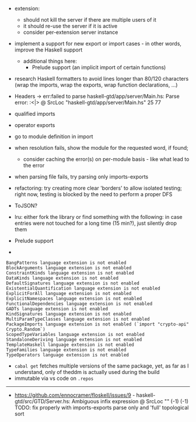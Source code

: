 - extension:
  - should not kill the server if there are multiple users of it
  - it should re-use the server if it is active
  - consider per-extension server instance
  
- implement a support for new export or import cases - in other words, improve the Haskell support
  - additional things here:
    - Prelude support (an implicit import of certain functions)

- research Haskell formatters to avoid lines longer than 80/120 characters (wrap the imports, wrap the exports, wrap function declarations, ...)

- Headers -> err:failed to parse haskell-gtd/app/server/Main.hs: Parse error: :<|> @ SrcLoc "haskell-gtd/app/server/Main.hs" 25 77
- qualified imports
- operator exports
- go to module definition in import
- when resolution fails, show the module for the requested word, if found;
  - consider caching the error(s) on per-module basis - like what lead to the error
- when parsing file fails, try parsing only imports-exports
- refactoring: try creating more clear 'borders' to allow isolated testing; right now, testing is blocked by the need to perform a proper DFS
- ToJSON?

- lru: either fork the library or find something with the following: in case entries were not touched for a long time (15 min?), just silently drop them
- Prelude support
-
```
BangPatterns language extension is not enabled
BlockArguments language extension is not enabled
ConstraintKinds language extension is not enabled
DataKinds language extension is not enabled
DefaultSignatures language extension is not enabled
ExistentialQuantification language extension is not enabled
ExplicitForAll language extension is not enabled
ExplicitNamespaces language extension is not enabled
FunctionalDependencies language extension is not enabled
GADTs language extension is not enabled
KindSignatures language extension is not enabled
MultiParamTypeClasses language extension is not enabled
PackageImports language extension is not enabled (`import "crypto-api" Crypto.Random`)
ScopedTypeVariables language extension is not enabled
StandaloneDeriving language extension is not enabled
TemplateHaskell language extension is not enabled
TypeFamilies language extension is not enabled
TypeOperators language extension is not enabled
```
- `cabal get` fetches multiple versions of the same package, yet, as far as I understand, only of theddm is actually used during the build
- immutable via vs code on `.repos`

---

- https://github.com/ennocramer/floskell/issues/9 - haskell-gtd/src/GTD/Server.hs: Ambiguous infix expression @ SrcLoc "" (-1) (-1)
TODO: fix properly with imports-exports parse only and 'full' topological sort